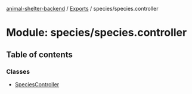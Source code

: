 [animal-shelter-backend](../README.md) / [Exports](../modules.md) / species/species.controller

# Module: species/species.controller

## Table of contents

### Classes

- [SpeciesController](../classes/species_species_controller.SpeciesController.md)
